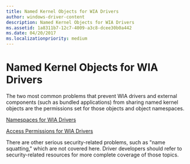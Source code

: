 ```yaml
---
title: Named Kernel Objects for WIA Drivers
author: windows-driver-content
description: Named Kernel Objects for WIA Drivers
ms.assetid: 1a8311b7-12c7-4009-a3c8-dcee30b0a442
ms.date: 04/20/2017
ms.localizationpriority: medium
---
```


# Named Kernel Objects for WIA Drivers





The two most common problems that prevent WIA drivers and external components (such as bundled applications) from sharing named kernel objects are the permissions set for those objects and object namespaces.

[Namespaces for WIA Drivers](namespaces-for-wia-drivers.md)

[Access Permissions for WIA Drivers](access-permissions-for-wia-drivers.md)

There are other serious security-related problems, such as "name squatting," which are not covered here. Driver developers should refer to security-related resources for more complete coverage of those topics.

 

 




